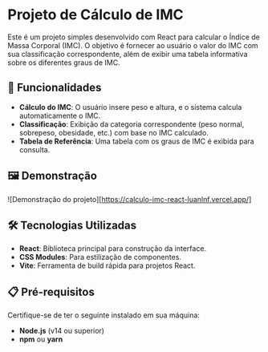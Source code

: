# Projeto de Cálculo de IMC

Este é um projeto simples desenvolvido com React para calcular o Índice de Massa Corporal (IMC). O objetivo é fornecer ao usuário o valor do IMC com sua classificação correspondente, além de exibir uma tabela informativa sobre os diferentes graus de IMC.

## 🚀 Funcionalidades

- **Cálculo do IMC**: O usuário insere peso e altura, e o sistema calcula automaticamente o IMC.
- **Classificação**: Exibição da categoria correspondente (peso normal, sobrepeso, obesidade, etc.) com base no IMC calculado.
- **Tabela de Referência**: Uma tabela com os graus de IMC é exibida para consulta.

## 🖼️ Demonstração

![Demonstração do projeto][https://calculo-imc-react-luanlnf.vercel.app/]

## 🛠️ Tecnologias Utilizadas

- **React**: Biblioteca principal para construção da interface.
- **CSS Modules**: Para estilização de componentes.
- **Vite**: Ferramenta de build rápida para projetos React.

## 📋 Pré-requisitos

Certifique-se de ter o seguinte instalado em sua máquina:

- **Node.js** (v14 ou superior)
- **npm** ou **yarn**


